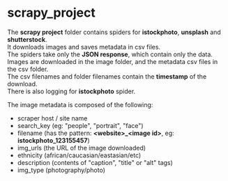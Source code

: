 # scrapy_project
The **scrapy project** folder contains spiders for **istockphoto**, **unsplash** and **shutterstock**.<br/>
It downloads images and saves metadata in csv files.<br/>
The spiders take only the **JSON response**, which contain only the data.<br/>
Images are downloaded in the image folder, and the metadata csv files in the csv folder.<br/>
The csv filenames and folder filenames contain the **timestamp** of the download.<br/>
There is also logging for **istockphoto** spider.<br/>

The image metadata is composed of the following:
- scraper host / site name
- search_key (eg: "people", "portrait", "face")
- filename (has the pattern: **\<website>_\<image id>**, eg: **istockphoto_123155457**)
- img_urls (the URL of the image downloaded)
- ethnicity (african/caucasian/eastasian/etc)
- description (contents of "caption", "title" or "alt" tags)
- img_type (photography/photo)
